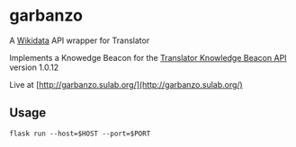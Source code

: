 # garbanzo
A [Wikidata](http://www.wikidata.org) API wrapper for Translator

Implements a Knowedge Beacon for the [Translator Knowledge Beacon API](https://github.com/NCATS-Tangerine/translator-knowledge-beacon) version 1.0.12

Live at [http://garbanzo.sulab.org/](http://garbanzo.sulab.org/)

## Usage

```
flask run --host=$HOST --port=$PORT
```
